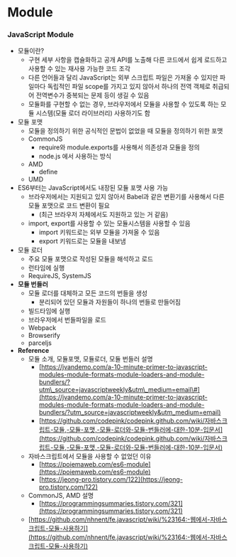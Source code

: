# Module

### JavaScript Module <a id="Module&#xAD00;&#xB828;-JavaScriptModule"></a>

* 모듈이란?
  * 구현 세부 사항을 캡슐화하고 공개 API를 노출해 다른 코드에서 쉽게 로드하고 사용할 수 있는 재사용 가능한 코드 조각
  * 다른 언어들과 달리 JavaScript는 외부 스크립트 파일은 가져올 수 있지만 파일마다 독립적인 파일 scope를 가지고 있지 않아서 하나의 전역 객체로 취급되어 전역변수가 중복되는 문제 등이 생길 수 있음
  * 모듈화를 구현할 수 없는 경우, 브라우저에서 모듈을 사용할 수 있도록 하는 모듈 시스템\(모듈 로더 라이브러리\) 사용하기도 함
* 모듈 포맷
  * 모듈을 정의하기 위한 공식적인 문법이 없었을 때 모듈을 정의하기 위한 포맷
  * CommonJS
    * require와 module.exports를 사용해서 의존성과 모듈을 정의
    * node.js 에서 사용하는 방식
  * AMD
    * define
  * UMD
* ES6부터는 JavaScript에서도 내장된 모듈 포맷 사용 가능
  * 브라우저에서는 지원되고 있지 않아서 Babel과 같은 변환기를 사용해서 다른 모듈 포맷으로 코드 변환이 필요
    * \(최근 브라우저 자체에서도 지원하고 있는 거 같음\)
  * import, export를 사용할 수 있는 모듈시스템을 사용할 수 있음
    * import 키워드로는 외부 모듈을 가져올 수 있음
    * export 키워드로는 모듈을 내보냄
* 모듈 로더
  * 주요 모듈 포맷으로 작성된 모듈을 해석하고 로드
  * 런타임에 실행
  * RequireJS, SystemJS
* **모듈 번들러**
  * 모듈 로더를 대체하고 모든 코드의 번들을 생성
    * 분리되어 있던 모듈과 자원들이 하나의 번들로 만들어짐
  * 빌드타임에 실행
  * 브라우저에서 번들파일을 로드
  * Webpack
  * Browserify
  * parceljs
* **Reference**
  * 모듈 소개, 모듈포맷, 모듈로더, 모듈 번들러 설명
    * [https://jvandemo.com/a-10-minute-primer-to-javascript-modules-module-formats-module-loaders-and-module-bundlers/?utm\_source=javascriptweekly&utm\_medium=email\#](https://jvandemo.com/a-10-minute-primer-to-javascript-modules-module-formats-module-loaders-and-module-bundlers/?utm_source=javascriptweekly&utm_medium=email)
    * [https://github.com/codepink/codepink.github.com/wiki/자바스크립트-모듈,-모듈-포맷,-모듈-로더와-모듈-번들러에-대한-10분-입문서](https://github.com/codepink/codepink.github.com/wiki/자바스크립트-모듈,-모듈-포맷,-모듈-로더와-모듈-번들러에-대한-10분-입문서)
  * 자바스크립트에서 모듈을 사용할 수 없었던 이유
    * [https://poiemaweb.com/es6-module](https://poiemaweb.com/es6-module)
    * [https://jeong-pro.tistory.com/122](https://jeong-pro.tistory.com/122)
  * CommonJS, AMD 설명
    * [https://programmingsummaries.tistory.com/321](https://programmingsummaries.tistory.com/321)
  * [https://github.com/nhnent/fe.javascript/wiki/%23164:-웹에서-자바스크립트-모듈-사용하기](https://github.com/nhnent/fe.javascript/wiki/%23164:-웹에서-자바스크립트-모듈-사용하기)


